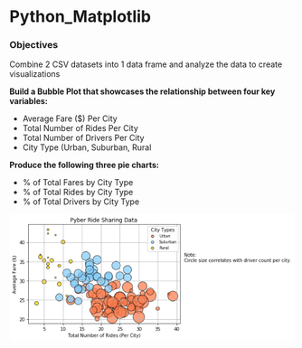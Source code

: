 # Python_Matplotlib

### Objectives
Combine 2 CSV datasets into 1 data frame and analyze the data to create visualizations

__Build a Bubble Plot that showcases the relationship between four key variables:__
* Average Fare ($) Per City
* Total Number of Rides Per City
* Total Number of Drivers Per City
* City Type (Urban, Suburban, Rural

__Produce the following three pie charts:__
* % of Total Fares by City Type
* % of Total Rides by City Type
* % of Total Drivers by City Type

![bubbleplot](./Images/BubblePlotRideSharing.PNG)
